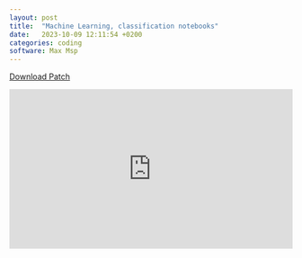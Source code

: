 ```yaml
---
layout: post
title:  "Machine Learning, classification notebooks"
date:   2023-10-09 12:11:54 +0200
categories: coding
software: Max Msp
---
```


[Download Patch](https://drive.google.com/file/d/17tXMml-2bCmDX2qntxNqmWH4xYlXsIlJ/view?usp=sharing)

<style>
.video-holder {
  position: relative;
  width: 100%;
  height: 0;
  padding-bottom: 56.25%;
  overflow: hidden;
}
.video-holder iframe {
  position: absolute;
  top: 0;
  left: 0;
  width: 100%;
  height: 100%;
}
</style>
<div class="video-holder">
  <iframe width="560"
          height="315" 
          src="https://drive.google.com/file/d/102U19jBxMT8pfnt78PiqQ7d2eC5wldoU/preview" 
          frameborder="0" 
          allowfullscreen></iframe>
</div>
